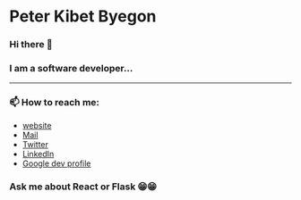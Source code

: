 # Peter Kibet Byegon 

### Hi there 👋

### I am a software developer...

<hr />

### 📫 How to reach me: 
- [website](https://blog.byedev.com)
- [Mail](mailto:kibetpeter95@gmail.com)
- [Twitter](https://twitter.com/kibetpete)
- [LinkedIn](https://www.linkedin.com/in/byekibe/)
- [Google dev profile](https://g.dev/petebye)


### Ask me about React or Flask 😁😁

<!--
**Byekibe/Byekibe** is a ✨ _special_ ✨ repository because its `README.md` (this file) appears on your GitHub profile.

Here are some ideas to get you started:

- 🔭 I’m currently working on ...
- 🌱 I’m currently learning ...
- 👯 I’m looking to collaborate on ...
- 🤔 I’m looking for help with ...
- 💬 Ask me about ...
- 📫 How to reach me: ...
- 😄 Pronouns: ...
- ⚡ Fun fact: ...
-->

